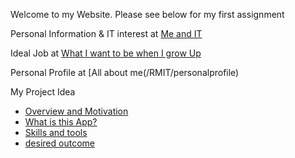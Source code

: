 Welcome to my Website. Please see below for my first assignment 


Personal Information & IT interest at
[Me and IT](/RMIT/meandit)

Ideal Job at
[What I want to be when I grow Up](/RMIT/IdealJob)

Personal Profile at
[All about me(/RMIT/personalprofile)


My Project Idea
* [Overview and Motivation](/RMIT/overviewmotivation)
* [What is this App?](/RMIT/description)
* [Skills and tools](/RMIT/skillsandtools)
* [desired outcome](/RMIT/outcome)
